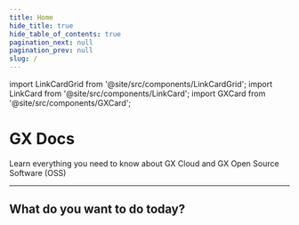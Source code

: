 ```yaml
---
title: Home
hide_title: true
hide_table_of_contents: true
pagination_next: null
pagination_prev: null
slug: /
---
```


import LinkCardGrid from '@site/src/components/LinkCardGrid';
import LinkCard from '@site/src/components/LinkCard';
import GXCard from '@site/src/components/GXCard';

# GX Docs

<p className="DocItem__header-description">Learn everything you need to know about GX Cloud and GX Open Source Software (OSS)</p>

---

<GXCard />

## What do you want to do today?

<LinkCardGrid>
  <LinkCard topIcon label="Get started with GX Cloud" description="Our fully-managed SaaS solution that simplifies deployment, scaling, and collaboration." href="/docs/cloud/gx_cloud_lp" icon="/img/gx_cloud_storage.svg" />
  <LinkCard topIcon label="Get started with GX OSS" description="Get started with our original offering." href="/docs/gx_oss_lp" icon="/img/oss_icon.svg" />
  <LinkCard topIcon label="View GX APIs" description="View our available APIs." href="/docs/reference/api_reference" icon="/img/api_icon.svg" />
  <LinkCard topIcon label="Learn more about GX OSS features" description="Use tutorials and conceptual topics to learn everything you need to know about GX OSS features and functionality." href="/docs/conceptual_guides/learn_lp" icon="/img/overview_icon.svg" />
  <LinkCard topIcon label="View the GX glossary" description="Definitions for GX Cloud and GX OSS key terms and concepts." href="/docs/glossary" icon="/img/glossary_icon.svg" />
  <LinkCard topIcon label="Review the changelog" description="View a summary of all changes released to GX Cloud and GX OSS." href="/docs/changelog" icon="/img/release_notes_icon.svg" />
</LinkCardGrid>